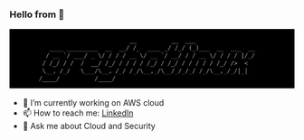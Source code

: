 ### Hello from 👋

![picture](img/banner.png)

- 🔭 I’m currently working on AWS cloud
- 📫 How to reach me: [LinkedIn](https://linkedin.com/in/greyhatlinux)
- 💬 Ask me about Cloud and Security 

<!--
**greyhatlinux/greyhatlinux** is a ✨ _special_ ✨ repository because its `README.md` (this file) appears on your GitHub profile.

Here are some ideas to get you started:

- 🔭 I’m currently working on ...
- 🌱 I’m currently learning ...
- 👯 I’m looking to collaborate on ...
- 🤔 I’m looking for help with ...
- 💬 Ask me about ...
- 📫 How to reach me: ...
- 😄 Pronouns: ...
- ⚡ Fun fact: ...
-->
